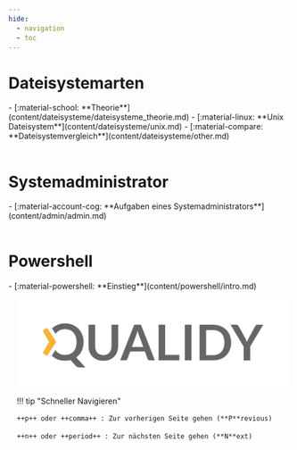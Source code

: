 ```yaml
---
hide:
  - navigation
  - toc
---
```




<div class="grid" markdown style="grid-template-columns: repeat(2, minmax(0, 1fr));">

<div markdown>

# Dateisystemarten

<div class="grid cards fancy grid--cols-1" markdown >
- [:material-school: **Theorie**](content/dateisysteme/dateisysteme_theorie.md)
- [:material-linux: **Unix Dateisystem**](content/dateisysteme/unix.md)
- [:material-compare: **Dateisystemvergleich**](content/dateisysteme/other.md)
</div>
<br>

# Systemadministrator

<div class="grid cards fancy grid--cols-1" markdown >
- [:material-account-cog: **Aufgaben eines Systemadministrators**](content/admin/admin.md)
</div>
<br>

# Powershell

<div class="grid cards fancy grid--cols-1" markdown >
- [:material-powershell: **Einstieg**](content/powershell/intro.md)
</div>


</div>

<div style="margin-left: 15px" markdown>

![](assets/Logo_Qualidy_cmyk.svg)

<!-- [:fontawesome-solid-external-link: Externer Link mit neuen Tab](https://pictogrammers.com/library/mdi/){ target=_blank rel="noopener noreferrer" } -->


!!! tip "Schneller Navigieren"

    ++p++ oder ++comma++ : Zur vorherigen Seite gehen (**P**revious)

    ++n++ oder ++period++ : Zur nächsten Seite gehen (**N**ext)


</div>

</div>
